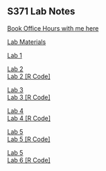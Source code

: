 ## S371 Lab Notes

<a href="https://calendar.app.google/SDGU3k2BU7jmmZsy6" target="_blank" title="Book Office Hours with me here">Book Office Hours with me here</a>

<a href="Lab-Materials.html" target="_blank" title="Lab Materials">Lab Materials</a> 

[Lab 1](S371_Lab1.pdf) 

<a href="Lab-2.html" target="_blank" title="Lab 2">Lab 2</a>  
      <a href="Lab-2.R" target="_blank" title="Lab 2 [R Code]">Lab 2 [R Code]</a>

<a href="Lab-3.html" target="_blank" title="Lab 3">Lab 3</a>  
      <a href="Lab-3.R" target="_blank" title="Lab 3 [R Code]">Lab 3 [R Code]</a>

<a href="Lab-4.html" target="_blank" title="Lab 4">Lab 4</a>  
      <a href="Lab-4.R" target="_blank" title="Lab 4 [R Code]">Lab 4 [R Code]</a>


<a href="Lab-5.html" target="_blank" title="Lab 5">Lab 5</a>  
      <a href="Lab-5.R" target="_blank" title="Lab 5 [R Code]">Lab 5 [R Code]</a>

<a href="Lab-6.html" target="_blank" title="Lab 6">Lab 5</a>  
      <a href="Lab-6.R" target="_blank" title="Lab 6 [R Code]">Lab 6 [R Code]</a>